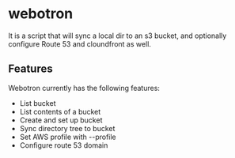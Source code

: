 # webotron

It is a script that will sync a local dir to an s3 bucket, and optionally
configure Route 53 and cloundfront as well.

## Features

Webotron currently has the following features:

- List bucket
- List contents of a bucket
- Create and set up bucket
- Sync directory tree to bucket
- Set AWS profile with --profile <profileName>
- Configure route 53 domain
